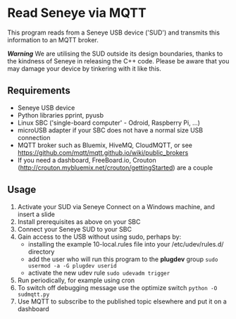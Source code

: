 # Read Seneye via MQTT
This program reads from a Seneye USB device ('SUD') and transmits this information to an MQTT broker.

***Warning***
We are utilising the SUD outside its design boundaries, thanks to the kindness of Seneye in releasing the C++ code. Please be aware that you may damage your device by tinkering with it like this.

## Requirements
- Seneye USB device
- Python libraries pprint, pyusb 
- Linux SBC ('single-board computer' - Odroid, Raspberry Pi, ...)
- microUSB adapter if your SBC does not have a normal size USB connection
- MQTT broker such as Bluemix, HiveMQ, CloudMQTT, or see https://github.com/mqtt/mqtt.github.io/wiki/public_brokers
- If you need a dashboard, FreeBoard.io, Crouton (http://crouton.mybluemix.net/crouton/gettingStarted) are a couple

## Usage
1. Activate your SUD via Seneye Connect on a Windows machine, and insert a slide 
1. Install prerequisites as above on your SBC
1. Connect your Seneye SUD to your SBC
1. Gain access to the USB without using sudo, perhaps by:
	- installing the example 10-local.rules file into your /etc/udev/rules.d/ directory
	- add the user who will run this program to the __plugdev__ group `sudo usermod -a -G plugdev userid`
	- activate the new udev rule `sudo udevadm trigger`
1. Run periodically, for example using cron
1. To switch off debugging message use the optimize switch `python -O sudmqtt.py`
1. Use MQTT to subscribe to the published topic elsewhere and put it on a dashboard